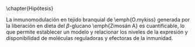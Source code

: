 \chapter{Hipótesis}

La inmunomodulación en tejido branquial de \emph{O.mykiss} generada por la liberación en dieta del $\beta$-glucano \emph{Zimosán A} es cuantificable, lo que permite establecer un modelo y relacionar los niveles de la expresión y disponibilidad de moléculas reguladoras y efectoras de la inmunidad.